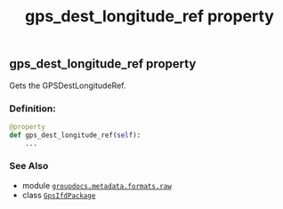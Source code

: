 ﻿---
title: gps_dest_longitude_ref property
second_title: GroupDocs.Metadata for Python via .NET API References
description: 
type: docs
url: /python-net/groupdocs.metadata.formats.raw/gpsifdpackage/gps_dest_longitude_ref/
is_root: false
weight: 260
---

## gps_dest_longitude_ref property


Gets the GPSDestLongitudeRef.
### Definition:
```python
@property
def gps_dest_longitude_ref(self):
    ...
```

### See Also
* module [`groupdocs.metadata.formats.raw`](../../)
* class [`GpsIfdPackage`](/metadata/python-net/groupdocs.metadata.formats.raw/gpsifdpackage)
